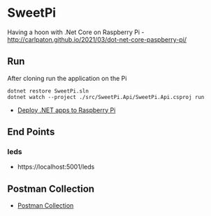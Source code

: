 # SweetPi
Having a hoon with .Net Core on Raspberry Pi - http://carlpaton.github.io/2021/03/dot-net-core-paspberry-pi/

## Run 

After cloning run the application on the Pi

```
dotnet restore SweetPi.sln
dotnet watch --project ./src/SweetPi.Api/SweetPi.Api.csproj run
```

* [Deploy .NET apps to Raspberry Pi](https://docs.microsoft.com/en-us/dotnet/iot/deployment)

## End Points

### leds

* https://localhost:5001/leds

## Postman Collection

* [Postman Collection]("./devtools/SweetPi%20Api.postman_collection.json")